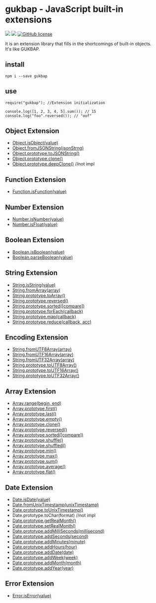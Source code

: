 # gukbap - JavaScript built-in extensions

![](https://img.shields.io/badge/language-Javascript-red) ![](https://img.shields.io/badge/version-0.3.13-brightgreen) [![GitHub license](https://img.shields.io/badge/license-MIT-blue.svg)](https://github.com/myyrakle/gukbap/blob/master/LICENSE)

It is an extension library that fills in the shortcomings of built-in objects.  
It's like GUKBAP.

##

## install

```
npm i --save gukbap
```

##

## use

```
require("gukbap"); //Extension initialization

console.log([1, 2, 3, 4, 5].sum()); // 15
console.log("foo".reversed()); // "oof"
```

##

## Object Extension

-   [Object.isObject(value)](./doc/Object/isObject.md)
-   [Object.fromJSONString(jsonStrng)](./doc/Object/fromJSONString.md)
-   [Object.prototype.toJSONString()](./doc/Object/toJSONString.md)
-   [Object.prototype.clone()](./doc/Object/clone.md)
-   [Object.prototype.deepClone()](./doc/Object/deepClone.md) //not impl

##

## Function Extension

-   [Function.isFunction(value)](./doc/Function/isFunction.md)

##

## Number Extension

-   [Number.isNumber(value)](./doc/Number/isNumber.md)
-   [Number.isFloat(value)](./doc/Number/isFloat.md)

##

## Boolean Extension

-   [Boolean.isBoolean(value)](./doc/Boolean/isBoolean.md)
-   [Boolean.parseBoolean(value)](./doc/Boolean/parseBoolean.md)

##

## String Extension

-   [String.isString(value)](./doc/String/isString.md)
-   [String.fromArray(array)](./doc/String/fromArray.md)
-   [String.prototype.toArray()](./doc/String/toArray.md)
-   [String.prototype.reversed()](./doc/String/reversed.md)
-   [String.prototype.sorted([compare])](./doc/String/sorted.md)
-   [String.prototype.forEach(callback)](./doc/String/forEach.md)
-   [String.prototype.map(callback)](./doc/String/map.md)
-   [String.prototype.reduce(callback, acc)](./doc/String/reduce.md)

##

## Encoding Extension

-   [String.fromUTF8Array(array)](./doc/Encoding/fromUTF8Array.md)
-   [String.fromUTF16Array(array)](./doc/Encoding/fromUTF16Array.md)
-   [String.fromUTF32Array(array)](./doc/Encoding/fromUTF32Array.md)
-   [String.prototype.toUTF8Array()](./doc/Encoding/toUTF8Array.md)
-   [String.prototype.toUTF16Array()](./doc/Encoding/toUTF16Array.md)
-   [String.prototype.toUTF32Array()](./doc/Encoding/toUTF32Array.md)

##

## Array Extension

-   [Array.range(begin, end)](./doc/Array/range.md)
-   [Array.prototype.first()](./doc/Array/first.md)
-   [Array.prototype.last()](./doc/Array/last.md)
-   [Array.prototype.empty()](./doc/Array/empty.md)
-   [Array.prototype.clone()](./doc/Array/clone.md)
-   [Array.prototype.reversed()](./doc/Array/reversed.md)
-   [Array.prototype.sorted([compare])](./doc/Array/sorted.md)
-   [Array.prototype.shuffle()](./doc/Array/shuffle.md)
-   [Array.prototype.shuffled()](./doc/Array/shuffled.md)
-   [Array.prototype.min()](./doc/Array/min.md)
-   [Array.prototype.max()](./doc/Array/max.md)
-   [Array.prototype.sum()](./doc/Array/sum.md)
-   [Array.prototype.average()](./doc/Array/average.md)
-   [Array.prototype.flat()](./doc/Array/flat.md)

##

## Date Extension

-   [Date.isDate(value)](./doc/Date/isDate.md)
-   [Date.fromUnixTimestamp(unixTimestamp)](./doc/Date/fromUnixTimestamp.md)
-   [Date.prototype.toUnixTimestamp()](./doc/Date/toUnixTimestamp.md)
-   Date.prototype.toChar(format) //not impl
-   [Date.prototype.getRealMonth()](./doc/Date/getRealMonth.md)
-   [Date.prototype.setRealMonth()](./doc/Date/setRealMonth.md)
-   [Date.prototype.addMilliSeconds(millisecond)](./doc/Date/addMilliSeconds.md)
-   [Date.prototype.addSeconds(second)](./doc/Date/addSeconds.md)
-   [Date.prototype.addMinutes(minute)](./doc/Date/addMinutes.md)
-   [Date.prototype.addHours(hour)](./doc/Date/addHours.md)
-   [Date.prototype.addDate(date)](./doc/Date/addDate.md)
-   [Date.prototype.addWeek(week)](./doc/Date/addWeek.md)
-   [Date.prototype.addMonth(month)](./doc/Date/addMonth.md)
-   [Date.prototype.addYear(year)](./doc/Date/addYear.md)

## Error Extension

-   [Error.isError(value)](./doc/Error/isError.md)

